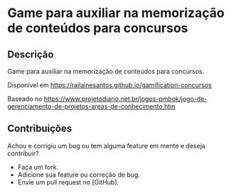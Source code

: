 # Game para auxiliar na memorização de conteúdos para concursos

## Descrição

Game para auxiliar na memorização de conteúdos para concursos.

Disponível em https://railainesantos.github.io/gamification-concursos

Baseado no https://www.projetodiario.net.br/jogos-pmbok/jogo-de-gerenciamento-de-projetos-areas-de-conhecimento.htm


## Contribuições

Achou e corrigiu um bug ou tem alguma feature em mente e deseja contribuir?

* Faça um fork.
* Adicione sua feature ou correção de bug.
* Envie um pull request no [GitHub].
